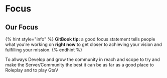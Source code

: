 # Focus

## Our Focus

{% hint style="info" %}
**GitBook tip:** a good focus statement tells people what you're working on **right now** to get closer to achieving your vision and fulfilling your mission.
{% endhint %}

To allways Develop and grow the community in reach and scope to try and make the Server/Community the best it can be as far as a good place to Roleplay and to play GtaV &#x20;
